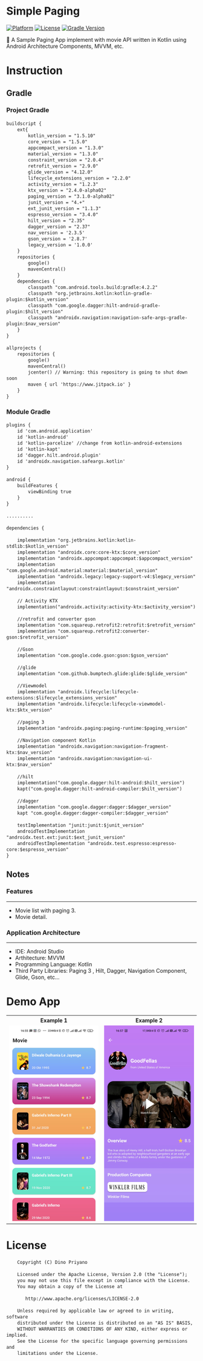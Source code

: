 # Simple Paging

[![Platform](https://img.shields.io/badge/platform-Android-yellow.svg)](https://www.android.com)
[![License](https://img.shields.io/badge/license-Apache%202-4EB1BA.svg?style=flat-square)](https://www.apache.org/licenses/LICENSE-2.0.html)
[![Gradle Version](https://img.shields.io/badge/gradle-6.7.1-green.svg)](https://docs.gradle.org/current/release-notes)

📰 A Sample Paging App implement with movie API written in Kotlin using Android Architecture Components, MVVM, etc.

# Instruction

## Gradle

### Project Gradle
```
buildscript {
    ext{
        kotlin_version = "1.5.10"
        core_version = "1.5.0"
        appcompact_version = "1.3.0"
        material_version = "1.3.0"
        constraint_version = "2.0.4"
        retrofit_version = "2.9.0"
        glide_version = "4.12.0"
        lifecycle_extensions_version = "2.2.0"
        activity_version = "1.2.3"
        ktx_version = "2.4.0-alpha02"
        paging_version = "3.1.0-alpha02"
        junit_version = "4.+"
        ext_junit_version = "1.1.3"
        espresso_version = "3.4.0"
        hilt_version = "2.35"
        dagger_version = "2.37"
        nav_version = '2.3.5'
        gson_version = '2.8.7'
        legacy_version = '1.0.0'
    }
    repositories {
        google()
        mavenCentral()
    }
    dependencies {
        classpath "com.android.tools.build:gradle:4.2.2"
        classpath "org.jetbrains.kotlin:kotlin-gradle-plugin:$kotlin_version"
        classpath "com.google.dagger:hilt-android-gradle-plugin:$hilt_version"
        classpath "androidx.navigation:navigation-safe-args-gradle-plugin:$nav_version"
    }
}

allprojects {
    repositories {
        google()
        mavenCentral()
        jcenter() // Warning: this repository is going to shut down soon
        maven { url 'https://www.jitpack.io' }
    }
}
```

### Module Gradle
```
plugins {
    id 'com.android.application'
    id 'kotlin-android'
    id 'kotlin-parcelize' //change from kotlin-android-extensions
    id 'kotlin-kapt'
    id 'dagger.hilt.android.plugin'
    id 'androidx.navigation.safeargs.kotlin'
}

android {
    buildFeatures {
        viewBinding true
    }
}

..........

dependencies {

    implementation "org.jetbrains.kotlin:kotlin-stdlib:$kotlin_version"
    implementation "androidx.core:core-ktx:$core_version"
    implementation "androidx.appcompat:appcompat:$appcompact_version"
    implementation "com.google.android.material:material:$material_version"
    implementation "androidx.legacy:legacy-support-v4:$legacy_version"
    implementation "androidx.constraintlayout:constraintlayout:$constraint_version"

    // Activity KTX
    implementation("androidx.activity:activity-ktx:$activity_version")

    //retrofit and converter gson
    implementation "com.squareup.retrofit2:retrofit:$retrofit_version"
    implementation "com.squareup.retrofit2:converter-gson:$retrofit_version"

    //Gson
    implementation "com.google.code.gson:gson:$gson_version"

    //glide
    implementation "com.github.bumptech.glide:glide:$glide_version"

    //Viewmodel
    implementation "androidx.lifecycle:lifecycle-extensions:$lifecycle_extensions_version"
    implementation "androidx.lifecycle:lifecycle-viewmodel-ktx:$ktx_version"

    //paging 3
    implementation "androidx.paging:paging-runtime:$paging_version"

    //Navigation component Kotlin
    implementation "androidx.navigation:navigation-fragment-ktx:$nav_version"
    implementation "androidx.navigation:navigation-ui-ktx:$nav_version"

    //hilt
    implementation("com.google.dagger:hilt-android:$hilt_version")
    kapt("com.google.dagger:hilt-android-compiler:$hilt_version")

    //dagger
    implementation "com.google.dagger:dagger:$dagger_version"
    kapt "com.google.dagger:dagger-compiler:$dagger_version"

    testImplementation "junit:junit:$junit_version"
    androidTestImplementation "androidx.test.ext:junit:$ext_junit_version"
    androidTestImplementation "androidx.test.espresso:espresso-core:$espresso_version"
}
```

## Notes

### Features
---
- Movie list with paging 3.
- Movie detail.

### Application Architecture
---
- IDE: Android Studio
- Arthitecture: MVVM
- Programming Language: Kotlin
- Third Party Libraries: Paging 3 , Hilt, Dagger, Navigation Component, Glide, Gson, etc...

# Demo App

<table style="width:100%">
  <tr>
    <th>Example 1</th>
    <th>Example 2</th>
  </tr>
  <tr>
    <td><img src="screenshot/home.jpg"/></td>
    <td><img src="screenshot/detail.jpg"/></td>
  </tr>
</table>

# License

```
    Copyright (C) Dino Priyano

    Licensed under the Apache License, Version 2.0 (the "License");
    you may not use this file except in compliance with the License.
    You may obtain a copy of the License at

       http://www.apache.org/licenses/LICENSE-2.0

    Unless required by applicable law or agreed to in writing, software
    distributed under the License is distributed on an "AS IS" BASIS,
    WITHOUT WARRANTIES OR CONDITIONS OF ANY KIND, either express or implied.
    See the License for the specific language governing permissions and
    limitations under the License.
```
